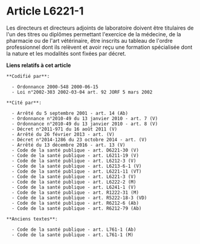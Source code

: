 # Article L6221-1

Les directeurs et directeurs adjoints de laboratoire doivent être titulaires de l'un des titres ou diplômes permettant
l'exercice de la médecine, de la pharmacie ou de l'art vétérinaire, être inscrits au tableau de l'ordre professionnel dont
ils relèvent et avoir reçu une formation spécialisée dont la nature et les modalités sont fixées par décret.

**Liens relatifs à cet article**

	**Codifié par**:

	  - Ordonnance 2000-548 2000-06-15
	  - Loi n°2002-303 2002-03-04 art. 92 JORF 5 mars 2002

	**Cité par**:

	  - Arrêté du 5 septembre 2001 - art. 14 (Ab)
	  - Ordonnance n°2010-49 du 13 janvier 2010 - art. 7 (V)
	  - Ordonnance n°2010-49 du 13 janvier 2010 - art. 8 (V)
	  - Décret n°2011-971 du 16 août 2011 (V)
	  - Arrêté du 26 février 2013 - art. (V)
	  - Décret n°2014-1286 du 23 octobre 2014 - art. (V)
	  - Arrêté du 13 décembre 2016 - art. 13 (V)
	  - Code de la santé publique - art. D6221-30 (V)
	  - Code de la santé publique - art. L6211-19 (V)
	  - Code de la santé publique - art. L6212-3 (V)
	  - Code de la santé publique - art. L6213-6-1 (V)
	  - Code de la santé publique - art. L6221-11 (VT)
	  - Code de la santé publique - art. L6221-3 (V)
	  - Code de la santé publique - art. L6222-2 (M)
	  - Code de la santé publique - art. L6241-1 (V)
	  - Code de la santé publique - art. R1222-31 (M)
	  - Code de la santé publique - art. R5222-18-3 (VD)
	  - Code de la santé publique - art. R6212-6 (Ab)
	  - Code de la santé publique - art. R6212-79 (Ab)

	**Anciens textes**:

	  - Code de la santé publique - art. L761-1 (Ab)
	  - Code de la santé publique - art. L761-1 (M)

